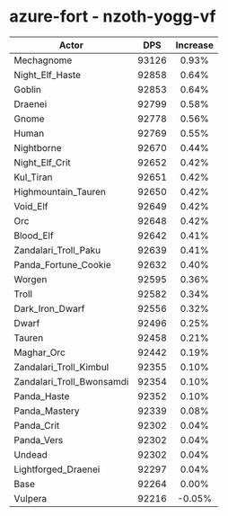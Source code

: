 # azure-fort - nzoth-yogg-vf
| Actor | DPS | Increase |
|---|:---:|:---:|
|Mechagnome|93126|0.93%|
|Night_Elf_Haste|92858|0.64%|
|Goblin|92853|0.64%|
|Draenei|92799|0.58%|
|Gnome|92778|0.56%|
|Human|92769|0.55%|
|Nightborne|92670|0.44%|
|Night_Elf_Crit|92652|0.42%|
|Kul_Tiran|92651|0.42%|
|Highmountain_Tauren|92650|0.42%|
|Void_Elf|92649|0.42%|
|Orc|92648|0.42%|
|Blood_Elf|92642|0.41%|
|Zandalari_Troll_Paku|92639|0.41%|
|Panda_Fortune_Cookie|92632|0.40%|
|Worgen|92595|0.36%|
|Troll|92582|0.34%|
|Dark_Iron_Dwarf|92556|0.32%|
|Dwarf|92496|0.25%|
|Tauren|92458|0.21%|
|Maghar_Orc|92442|0.19%|
|Zandalari_Troll_Kimbul|92355|0.10%|
|Zandalari_Troll_Bwonsamdi|92354|0.10%|
|Panda_Haste|92352|0.10%|
|Panda_Mastery|92339|0.08%|
|Panda_Crit|92302|0.04%|
|Panda_Vers|92302|0.04%|
|Undead|92302|0.04%|
|Lightforged_Draenei|92297|0.04%|
|Base|92264|0.00%|
|Vulpera|92216|-0.05%|
